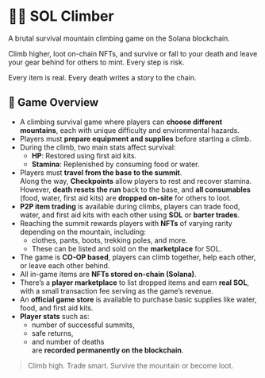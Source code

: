 # 🧗‍♂️ SOL Climber

A brutal survival mountain climbing game on the Solana blockchain.

Climb higher, loot on-chain NFTs, and survive or fall to your death and leave your gear behind for others to mint. Every step is risk.

Every item is real. Every death writes a story to the chain.

## 🚀 Game Overview

- A climbing survival game where players can **choose different mountains**, each with unique difficulty and environmental hazards.
- Players must **prepare equipment and supplies** before starting a climb.
- During the climb, two main stats affect survival:
  - **HP**: Restored using first aid kits.
  - **Stamina**: Replenished by consuming food or water.
- Players must **travel from the base to the summit**.  
  Along the way, **Checkpoints** allow players to rest and recover stamina.  
  However, **death resets the run** back to the base, and **all consumables** (food, water, first aid kits) are **dropped on-site** for others to loot.
- **P2P item trading** is available during climbs, players can trade food, water, and first aid kits with each other using **SOL** or **barter trades**.
- Reaching the summit rewards players with **NFTs** of varying rarity depending on the mountain, including:
  - clothes, pants, boots, trekking poles, and more.
  - These can be listed and sold on the **marketplace** for SOL.
- The game is **CO-OP based**, players can climb together, help each other, or leave each other behind.
- All in-game items are **NFTs stored on-chain (Solana)**.
- There’s a **player marketplace** to list dropped items and earn **real SOL**, with a small transaction fee serving as the game’s revenue.
- An **official game store** is available to purchase basic supplies like water, food, and first aid kits.
- **Player stats** such as:
  - number of successful summits,
  - safe returns,
  - and number of deaths  
    are **recorded permanently on the blockchain**.

> Climb high. Trade smart. Survive the mountain or become loot.
